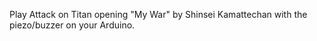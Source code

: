 Play Attack on Titan opening "My War" by Shinsei Kamattechan with the piezo/buzzer on your Arduino.
